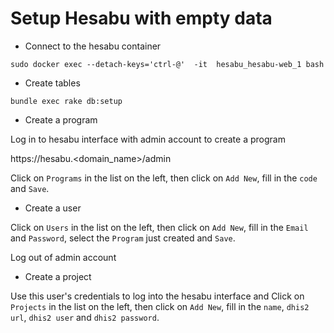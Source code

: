 # Setup Hesabu with empty data

- Connect to the hesabu container
```
sudo docker exec --detach-keys='ctrl-@'  -it  hesabu_hesabu-web_1 bash
```

- Create tables
```
bundle exec rake db:setup
```

- Create a program

Log in to hesabu interface with admin account to create a program

https://hesabu.<domain_name>/admin

Click on `Programs` in the list on the left, then click on `Add New`, fill in the `code` and `Save`.

- Create a user

Click on `Users` in the list on the left, then click on `Add New`, fill in the `Email` and `Password`, select the `Program` just created and `Save`.

Log out of admin account

- Create a project

Use this user's credentials to log into the hesabu interface and Click on `Projects` in the list on the left, then click on `Add New`, fill in the `name`, `dhis2 url`, `dhis2 user` and `dhis2 password`.


